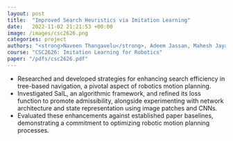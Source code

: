 ```yaml
---
layout: post
title:  "Improved Search Heuristics via Imitation Learning"
date:   2022-11-02 21:21:53 +00:00
image: /images/csc2626.png
categories: project
authors: "<strong>Naveen Thangavelu</strong>, Adeem Jassan, Mahesh Jayasanka"
course: "CSC2626: Imitation Learning for Robotics"
paper: "/pdfs/csc2626.pdf"
---
```

- Researched and developed strategies for enhancing search efficiency in tree-based navigation, 
a pivotal aspect of robotics motion planning.
- Investigated SaIL, an algorithmic framework, and refined its loss function to promote 
admissibility, alongside experimenting with network architecture and state representation 
using image patches and CNNs.
- Evaluated these enhancements against established paper baselines, demonstrating a commitment 
to optimizing robotic motion planning processes.

